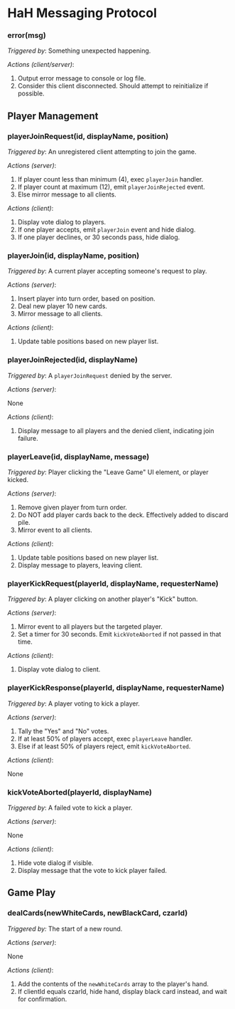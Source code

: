 HaH Messaging Protocol
======================

### error(msg)

*Triggered by*: Something unexpected happening.

*Actions (client/server)*:

1. Output error message to console or log file.
2. Consider this client disconnected. Should attempt to reinitialize if possible.


Player Management
-----------------

### playerJoinRequest(id, displayName, position)

*Triggered by*: An unregistered client attempting to join the game.

*Actions (server)*:

1. If player count less than minimum (4), exec `playerJoin` handler.
2. If player count at maximum (12), emit `playerJoinRejected` event.
3. Else mirror message to all clients.

*Actions (client)*:

1. Display vote dialog to players.
2. If one player accepts, emit `playerJoin` event and hide dialog.
3. If one player declines, or 30 seconds pass, hide dialog.


### playerJoin(id, displayName, position)

*Triggered by*: A current player accepting someone's request to play.

*Actions (server)*:

1. Insert player into turn order, based on position.
2. Deal new player 10 new cards.
3. Mirror message to all clients.

*Actions (client)*:

1. Update table positions based on new player list.


### playerJoinRejected(id, displayName)

*Triggered by*: A `playerJoinRequest` denied by the server.

*Actions (server)*:

None

*Actions (client)*:

1. Display message to all players and the denied client, indicating join failure.


### playerLeave(id, displayName, message)

*Triggered by*: Player clicking the "Leave Game" UI element, or player kicked.

*Actions (server)*:

1. Remove given player from turn order.
2. Do NOT add player cards back to the deck. Effectively added to discard pile.
3. Mirror event to all clients.

*Actions (client)*:

1. Update table positions based on new player list.
2. Display message to players, leaving client.


### playerKickRequest(playerId, displayName, requesterName)

*Triggered by*: A player clicking on another player's "Kick" button.

*Actions (server)*:

1. Mirror event to all players but the targeted player.
2. Set a timer for 30 seconds. Emit `kickVoteAborted` if not passed in that time.

*Actions (client)*:

1. Display vote dialog to client.


### playerKickResponse(playerId, displayName, requesterName)

*Triggered by*: A player voting to kick a player.

*Actions (server)*:

1. Tally the "Yes" and "No" votes.
2. If at least 50% of players accept, exec `playerLeave` handler.
3. Else if at least 50% of players reject, emit `kickVoteAborted`.

*Actions (client)*:

None


### kickVoteAborted(playerId, displayName)

*Triggered by*: A failed vote to kick a player.

*Actions (server)*:

None

*Actions (client)*:

1. Hide vote dialog if visible.
2. Display message that the vote to kick player failed.



Game Play
--------------------------

### dealCards(newWhiteCards, newBlackCard, czarId)

*Triggered by:* The start of a new round.

*Actions (server)*:

None

*Actions (client)*:

1. Add the contents of the `newWhiteCards` array to the player's hand.
2. If clientId equals czarId, hide hand, display black card instead, and wait for confirmation.